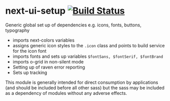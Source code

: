 # next-ui-setup [![Build Status](https://travis-ci.org/Financial-Times/next-ui-setup.svg?branch=js)](https://travis-ci.org/Financial-Times/next-ui-setup)

Generic global set up of dependencies e.g. icons, fonts, buttons, typography

 - imports next-colors variables
 - assigns generic icon styles to the `.icon` class and points to build service for the icon font
 - imports fonts and sets up variables `$fontSans, $fontSerif, $fontBrand`
 - imports o-grid in non-silent mode
 - Setting up of raven error reporting
 - Sets up tracking

 This module is generally intended for direct consumption by applications (and should be included before all other sass) but the sass may be included as a dependency of modules without any adverse effects.